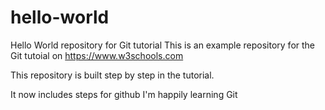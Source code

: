 # hello-world

Hello World repository for Git tutorial
This is an example repository for the Git tutoial on https://www.w3schools.com

This repository is built step by step in the tutorial.


It now includes steps for github
I'm happily learning Git
